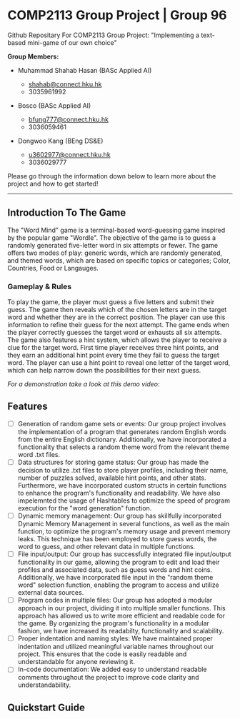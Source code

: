 # COMP2113 Group Project | Group 96
Github Repositary For COMP2113 Group Project: "Implementing a text-based mini-game of our own choice"

**Group Members:**
- Muhammad Shahab Hasan (BASc Applied AI)
  - shahab@connect.hku.hk
  - 3035961992

- Bosco (BASc Applied AI)
  - bfung777@connect.hku.hk
  - 3036059461
  
- Dongwoo Kang (BEng DS&E)
  - u3602977@connect.hku.hk
  - 3036029777
  
Please go through the information down below to learn more about the project and how to get started!

-----
## Introduction To The Game
The "Word Mind" game is a terminal-based word-guessing game inspired by the popular game "Wordle". The objective of the game is to guess a randomly generated five-letter word in six attempts or fewer. The game offers two modes of play: generic words, which are randomly generated, and themed words, which are based on specific topics or categories; Color, Countries, Food or Langauges.

### Gameplay & Rules
To play the game, the player must guess a five letters and submit their guess. The game then reveals which of the chosen letters are in the target word and whether they are in the correct position. The player can use this information to refine their guess for the next attempt. The game ends when the player correctly guesses the target word or exhausts all six attempts. The game also features a hint system, which allows the player to receive a clue for the target word. First time player receives three hint points, and they earn an additional hint point every time they fail to guess the target word. The player can use a hint point to reveal one letter of the target word, which can help narrow down the possibilities for their next guess.

*For a demonstration take a look at this demo video:*

## Features
- [ ] Generation of random game sets or events:
Our group project involves the implementation of a program that generates random English words from the entire English dictionary. Additionally, we have incorporated a functionality that selects a random theme word from the relevant theme word .txt files.
- [ ] Data structures for storing game status:
Our group has made the decision to utilize .txt files to store player profiles, including their name, number of puzzles solved, available hint points, and other stats. Furthermore, we have incorporated custom structs in certain functions to enhance the program's functionality and readability. We have also impelemnted the usage of Hashtables to optimize the speed of program execution for the "word generation" function.
- [ ] Dynamic memory management:
Our group has skillfully incorporated Dynamic Memory Management in several functions, as well as the main function, to optimize the program's memory usage and prevent memory leaks. This technique has been employed to store guess words, the word to guess, and other relevant data in multiple functions.
- [ ] File input/output:
Our group has successfully integrated file input/output functionality in our game, allowing the program to edit and load their profiles and associated data, such as guess words and hint coins. Additionally, we have incorporated file input in the "random theme word" selection function, enabling the program to access and utilize external data sources.
- [ ] Program codes in multiple files:
Our group has adopted a modular approach in our project, dividing it into multiple smaller functions. This approach has allowed us to write more efficient and readable code for the game. By organizing the program's functionality in a modular fashion, we have increased its readabilty, functionality and scalability.
- [ ] Proper indentation and naming styles:
We have maintained proper indentation and utilized meaningful variable names throughout our project. This ensures that the code is easily readable and understandable for anyone reviewing it.
- [ ] In-code documentation:
We added easy to understand readable comments throughout the project to improve code clarity and understandability.

## Quickstart Guide
